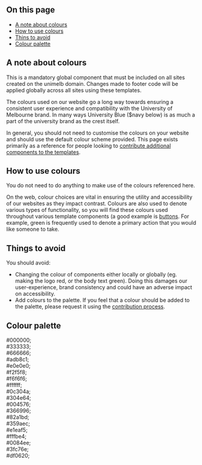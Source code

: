 ## On this page

* [A note about colours](#note)
* [How to use colours](#howto)
* [Thins to avoid](#avoid)
* [Colour palette](#palette)

<h2 id="note">A note about colours</h2>

<div class="alert">This is a mandatory global component that must be included on all sites created on the unimelb domain. Changes made to footer code will be applied globally across all sites using these templates.</div>

The colours used on our website go a long way towards ensuring a consistent user experience and compatibility with the University of Melbourne brand. In many ways University Blue ($navy below) is as much a part of the university brand as the crest itself.

In general, you should not need to customise the colours on your website and should use the default colour scheme provided. This page exists primarily as a reference for people looking to [contribute additional components to the templates](#).

<h2 id="howto">How to use colours</h2>

You do not need to do anything to make use of the colours referenced here.

On the web, colour choices are vital in ensuring the utility and accessibility of our websites as they impact contrast. Colours are also used to denote various types of functionality, so you will find these colours used throughout various template components (a good example is [buttons](buttons). For example, green is frequently used to denote a primary action that you would like someone to take.

<h2 id="avoid">Things to avoid</h2>

You should avoid:

* Changing the colour of components either locally or globally (eg. making the logo red, or the body text green). Doing this damages our user-experience, brand consistency and could have an adverse impact on accessibility.
* Add colours to the palette. If you feel that a colour should be added to the palette, please request it using the [contribution process](#).

<h2 id="palette">Colour palette</h2>

<div class="square black">#000000;</div>
<div class="square darkgray">#333333;</div>
<div class="square midgray">#666666;</div>
<div class="square gray">#adb8c1;</div>
<div class="square lightergray">#e0e0e0;</div>
<div class="square paleblue">#f2f5f8;</div>
<div class="square lightgray">#f6f6f6;</div>
<div class="square white">#ffffff;</div>

<div class="square navy">#0c304a;</div>
<div class="square blue">#304e64;</div>
<div class="square darkblue">#004576;</div>
<div class="square midblue">#366996;</div>
<div class="square lightblue">#82a1bd;</div>
<div class="square lighterblue">#359aec;</div>
<div class="square lightestblue">#e1eaf5;</div>

<div class="square paleyellow">#fffbe4;</div>
<div class="square cyan">#0084ee;</div>
<div class="square green">#3fc76e;</div>
<div class="square cherry">#df0620;</div>
